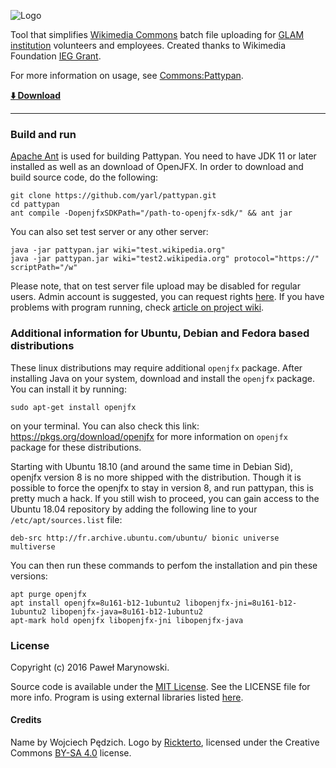 ![Logo](http://i.imgur.com/Wjti8vi.png)

Tool that simplifies [Wikimedia Commons](https://commons.wikimedia.org/) batch file uploading for [GLAM institution](https://outreach.wikimedia.org/wiki/GLAM) volunteers and employees. Created thanks to Wikimedia Foundation [IEG Grant](https://meta.wikimedia.org/wiki/Grants:IEG/Batch_uploader_for_small_GLAM_projects).

For more information on usage, see [Commons:Pattypan](https://commons.wikimedia.org/wiki/Commons:Pattypan).

__[:arrow_down: Download](https://github.com/yarl/pattypan/releases)__

----

### Build and run
[Apache Ant](https://ant.apache.org/) is used for building Pattypan. You need to have JDK 11 or later installed as well as an download of OpenJFX. In order to download and build source code, do the following:

```
git clone https://github.com/yarl/pattypan.git
cd pattypan
ant compile -DopenjfxSDKPath="/path-to-openjfx-sdk/" && ant jar
```

You can also set test server or any other server:

```
java -jar pattypan.jar wiki="test.wikipedia.org"
java -jar pattypan.jar wiki="test2.wikipedia.org" protocol="https://" scriptPath="/w"

```

Please note, that on test server file upload may be disabled for regular users. Admin account is suggested, you can request rights [here](https://test.wikipedia.org/wiki/Wikipedia:Requests/Permissions). If you have problems with program running, check [article on project wiki](https://github.com/yarl/pattypan/wiki/Run).

### Additional information for Ubuntu, Debian and Fedora based distributions
These linux distributions may require additional ```openjfx``` package. After installing Java on your system, download and install the ```openjfx``` package. You can install it by running:

``` 
sudo apt-get install openjfx
``` 

on your terminal.
You can also check this link: https://pkgs.org/download/openjfx for more information on ```openjfx``` package for these distributions.

Starting with Ubuntu 18.10 (and around the same time in Debian Sid), openjfx version 8 is no more shipped with the distribution. Though it is possible to force the openjfx to stay in version 8, and run pattypan, this is pretty much a hack. If you still wish to proceed, you can gain access to the Ubuntu 18.04 repository by adding the following line to your `/etc/apt/sources.list` file:

```
deb-src http://fr.archive.ubuntu.com/ubuntu/ bionic universe multiverse
``` 

You can then run these commands to perfom the installation and pin these versions:
```
apt purge openjfx
apt install openjfx=8u161-b12-1ubuntu2 libopenjfx-jni=8u161-b12-1ubuntu2 libopenjfx-java=8u161-b12-1ubuntu2
apt-mark hold openjfx libopenjfx-jni libopenjfx-java
```


### License
Copyright (c) 2016 Paweł Marynowski.

Source code is available under the [MIT License](https://github.com/yarl/pattypan/blob/master/LICENSE). See the LICENSE file for more info. Program is using external libraries listed [here](https://github.com/yarl/pattypan/tree/master/lib).

#### Credits
Name by Wojciech Pędzich. Logo by [Rickterto](//commons.wikimedia.org/wiki/User:Rickterto), licensed under the Creative Commons [BY-SA 4.0](https://creativecommons.org/licenses/by-sa/4.0/deed.en) license.


